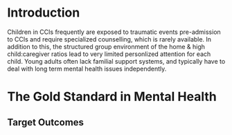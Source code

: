 # Introduction

Children in CCIs frequently are exposed to traumatic events pre-admission to CCIs and require specialized counselling, which is rarely available.  In addition to this, the structured group environment of the home & high child:caregiver ratios lead to very limited personlized attention for each child.  Young adults often lack familial support systems, and typically have to deal with long term mental health issues independently. 


# The Gold Standard in Mental Health

## Target Outcomes

